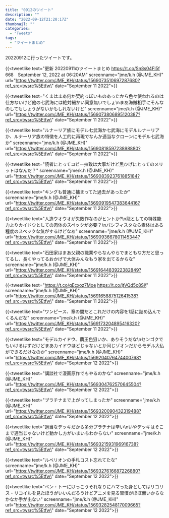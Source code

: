 ```yaml
---
title: "0912のツイート"
description: ""
date: "2022-09-12T21:20:17Z"
thumbnail: ""
categories:
  - "Tweets"
tags:
  - "ツイートまとめ"
---
```

20220912に行ったツイートです。
<!--more-->
{{<tweetlike text=\"更新 20220911のツイートまとめ https://t.co/Sn8s04Fl5f 668　September 12, 2022 at 06:20AM\" screenname=\"jme/k.h (@JME_KH)\" url=\"https://twitter.com/JME_KH/status/1569073510697287680?ref_src=twsrc%5Etfw\" date=\"September 11 2022\">}}

{{<tweetlike text=\"くまはまあ何か契約っぽいものあったから色々使われるのは仕方ないけど他の七武海には絶対細かい同意無いでしょ\nまあ海賊相手にそんなのしてもしょうがないかもしれないけど\" screenname=\"jme/k.h (@JME_KH)\" url=\"https://twitter.com/JME_KH/status/1569073806895120387?ref_src=twsrc%5Etfw\" date=\"September 11 2022\">}}

{{<tweetlike text=\"ルナーリア族にモデル七武海か七武海にモデルルナーリアか、ルナーリア族の特徴を人工的に再現でなんか適当なクローンにモデル七武海か\" screenname=\"jme/k.h (@JME_KH)\" url=\"https://twitter.com/JME_KH/status/1569081859723898880?ref_src=twsrc%5Etfw\" date=\"September 11 2022\">}}

{{<tweetlike text=\"読者にとってコビー拉致は大事だけど黒ひげにとってのメリットはなんだ？\" screenname=\"jme/k.h (@JME_KH)\" url=\"https://twitter.com/JME_KH/status/1569083923761885184?ref_src=twsrc%5Etfw\" date=\"September 11 2022\">}}

{{<tweetlike text=\"キングも普通に捕まってた過去があったか\" screenname=\"jme/k.h (@JME_KH)\" url=\"https://twitter.com/JME_KH/status/1569091954738364416?ref_src=twsrc%5Etfw\" date=\"September 11 2022\">}}

{{<tweetlike text=\"人造ウオウオが失敗作なのがヒントか?\n龍としての特殊能力よりカイドウとしての肉体のスペックが必要？\nパシフィスタなら素体はある程度のスペックな気がするけどなあ\" screenname=\"jme/k.h (@JME_KH)\" url=\"https://twitter.com/JME_KH/status/1569093667801145344?ref_src=twsrc%5Etfw\" date=\"September 11 2022\">}}

{{<tweetlike text=\"石田家はまあ父親の職業やらなんやらでまともな方だと思ってるし、長くやってるおかげで大体みんなもう家を出てるからな\" screenname=\"jme/k.h (@JME_KH)\" url=\"https://twitter.com/JME_KH/status/1569164483922382849?ref_src=twsrc%5Etfw\" date=\"September 11 2022\">}}

{{<tweetlike text=\"https://t.co/qEcxoz7Moe https://t.co/jtVQd5c8Sl\" screenname=\"jme/k.h (@JME_KH)\" url=\"https://twitter.com/JME_KH/status/1569165887512641538?ref_src=twsrc%5Etfw\" date=\"September 11 2022\">}}

{{<tweetlike text=\"ワンピース、章の間だとこれだけの内容を1話に詰め込んでくるんだな\" screenname=\"jme/k.h (@JME_KH)\" url=\"https://twitter.com/JME_KH/status/1569173204895416320?ref_src=twsrc%5Etfw\" date=\"September 11 2022\">}}

{{<tweetlike text=\"モデルカイドウ、覇王色狙いか、ありそうだな\nセンゴクでもいけるはずだけどまあカイドウほどじゃないとか同じゾオンだからモデル大仏ができるだけなのか\" screenname=\"jme/k.h (@JME_KH)\" url=\"https://twitter.com/JME_KH/status/1569204076474400768?ref_src=twsrc%5Etfw\" date=\"September 12 2022\">}}

{{<tweetlike text=\"講談社で漫画原作でもやるのかな\" screenname=\"jme/k.h (@JME_KH)\" url=\"https://twitter.com/JME_KH/status/1569304762570645504?ref_src=twsrc%5Etfw\" date=\"September 12 2022\">}}

{{<tweetlike text=\"プラチナまで上がってしまったか\" screenname=\"jme/k.h (@JME_KH)\" url=\"https://twitter.com/JME_KH/status/1569320090432319488?ref_src=twsrc%5Etfw\" date=\"September 12 2022\">}}

{{<tweetlike text=\"適当なデッキだから多分プラチナは辛い\nいやデッキはそこまで適当じゃないけど動かし方がいまいちわからない\" screenname=\"jme/k.h (@JME_KH)\" url=\"https://twitter.com/JME_KH/status/1569321593196916738?ref_src=twsrc%5Etfw\" date=\"September 12 2022\">}}

{{<tweetlike text=\"ルベリオンの手札コスト忘れてたな\" screenname=\"jme/k.h (@JME_KH)\" url=\"https://twitter.com/JME_KH/status/1569327616687226880?ref_src=twsrc%5Etfw\" date=\"September 12 2022\">}}

{{<tweetlike text=\"ベン・トーにけっこうそれなりにハマった身としてはリコリス・リコイルを見たほうがいいんだろうけどアニメを見る習慣がほぼ無いからなかなか手が出ない\" screenname=\"jme/k.h (@JME_KH)\" url=\"https://twitter.com/JME_KH/status/1569328254817009665?ref_src=twsrc%5Etfw\" date=\"September 12 2022\">}}

